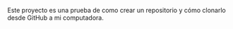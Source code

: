 Este proyecto es una prueba de como crear un repositorio y cómo clonarlo desde GitHub a mi computadora.